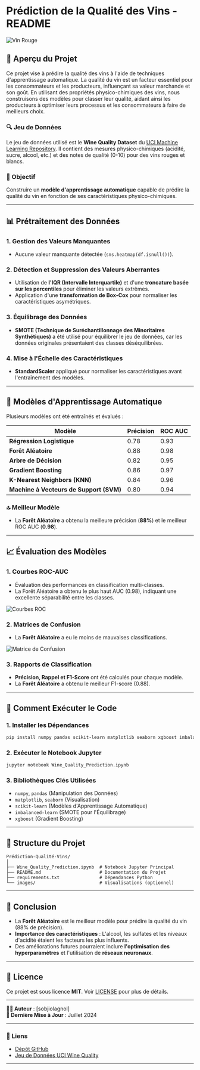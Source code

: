 # **Prédiction de la Qualité des Vins - README**

![Vin Rouge]([https://img.freepik.com/free-photo/red-wine-glass_1409-6220.jpg](https://elixirs-dexception.com/wp-content/uploads/2024/03/cepage-rouge-vin-leger.webp))

## **📌 Aperçu du Projet**
Ce projet vise à prédire la qualité des vins à l'aide de techniques d'apprentissage automatique. La qualité du vin est un facteur essentiel pour les consommateurs et les producteurs, influençant sa valeur marchande et son goût. En utilisant des propriétés physico-chimiques des vins, nous construisons des modèles pour classer leur qualité, aidant ainsi les producteurs à optimiser leurs processus et les consommateurs à faire de meilleurs choix.

### **🔍 Jeu de Données**
Le jeu de données utilisé est le **Wine Quality Dataset** du [UCI Machine Learning Repository](https://archive.ics.uci.edu/ml/datasets/wine+quality). Il contient des mesures physico-chimiques (acidité, sucre, alcool, etc.) et des notes de qualité (0-10) pour des vins rouges et blancs.

### **🎯 Objectif**
Construire un **modèle d'apprentissage automatique** capable de prédire la qualité du vin en fonction de ses caractéristiques physico-chimiques.

---

## **📊 Prétraitement des Données**
### **1. Gestion des Valeurs Manquantes**
- Aucune valeur manquante détectée (`sns.heatmap(df.isnull())`).

### **2. Détection et Suppression des Valeurs Aberrantes**
- Utilisation de **l'IQR (Intervalle Interquartile)** et d'une **troncature basée sur les percentiles** pour éliminer les valeurs extrêmes.
- Application d'une **transformation de Box-Cox** pour normaliser les caractéristiques asymétriques.

### **3. Équilibrage des Données**
- **SMOTE (Technique de Suréchantillonnage des Minoritaires Synthétiques)** a été utilisé pour équilibrer le jeu de données, car les données originales présentaient des classes déséquilibrées.

### **4. Mise à l'Échelle des Caractéristiques**
- **StandardScaler** appliqué pour normaliser les caractéristiques avant l'entraînement des modèles.

---

## **🤖 Modèles d'Apprentissage Automatique**
Plusieurs modèles ont été entraînés et évalués :

| Modèle | Précision | ROC AUC |
|--------|----------|---------|
| **Régression Logistique** | 0.78 | 0.93 |
| **Forêt Aléatoire** | 0.88 | 0.98 |
| **Arbre de Décision** | 0.82 | 0.95 |
| **Gradient Boosting** | 0.86 | 0.97 |
| **K-Nearest Neighbors (KNN)** | 0.84 | 0.96 |
| **Machine à Vecteurs de Support (SVM)** | 0.80 | 0.94 |

### **🔝 Meilleur Modèle**
- La **Forêt Aléatoire** a obtenu la meilleure précision (**88%**) et le meilleur ROC AUC (**0.98**).

---

## **📈 Évaluation des Modèles**
### **1. Courbes ROC-AUC**
- Évaluation des performances en classification multi-classes.
- La Forêt Aléatoire a obtenu le plus haut AUC (0.98), indiquant une excellente séparabilité entre les classes.

![Courbes ROC](https://miro.medium.com/v2/resize:fit:1400/1*4PdJ2owkDYQw6Q5fE-5l3A.png)

### **2. Matrices de Confusion**
- La **Forêt Aléatoire** a eu le moins de mauvaises classifications.
  
![Matrice de Confusion](https://www.researchgate.net/publication/336402347/figure/fig5/AS:812472659349505@1570719985505/Confusion-matrix-for-Random-Forest-classifier.png)

### **3. Rapports de Classification**
- **Précision, Rappel et F1-Score** ont été calculés pour chaque modèle.
- La **Forêt Aléatoire** a obtenu le meilleur F1-score (0.88).

---

## **🚀 Comment Exécuter le Code**
### **1. Installer les Dépendances**
```bash
pip install numpy pandas scikit-learn matplotlib seaborn xgboost imbalanced-learn ucimlrepo
```

### **2. Exécuter le Notebook Jupyter**
```bash
jupyter notebook Wine_Quality_Prediction.ipynb
```

### **3. Bibliothèques Clés Utilisées**
- `numpy`, `pandas` (Manipulation des Données)
- `matplotlib`, `seaborn` (Visualisation)
- `scikit-learn` (Modèles d'Apprentissage Automatique)
- `imbalanced-learn` (SMOTE pour l'Équilibrage)
- `xgboost` (Gradient Boosting)

---

## **📂 Structure du Projet**
```
Prédiction-Qualité-Vins/
│
├── Wine_Quality_Prediction.ipynb  # Notebook Jupyter Principal
├── README.md                      # Documentation du Projet
├── requirements.txt               # Dépendances Python
└── images/                        # Visualisations (optionnel)
```

---

## **📝 Conclusion**
- La **Forêt Aléatoire** est le meilleur modèle pour prédire la qualité du vin (88% de précision).
- **Importance des caractéristiques** : L'alcool, les sulfates et les niveaux d'acidité étaient les facteurs les plus influents.
- Des améliorations futures pourraient inclure **l'optimisation des hyperparamètres** et l'utilisation de **réseaux neuronaux**.

---

## **📜 Licence**
Ce projet est sous licence **MIT**. Voir [LICENSE](LICENSE) pour plus de détails.

---

**👨‍💻 Auteur** : [sobjiolagnol]  
**📅 Dernière Mise à Jour** : Juillet 2024  

---
### **🔗 Liens**
- [Dépôt GitHub](https://github.com/lagnolsobjio/prediction-qualite-vins)
- [Jeu de Données UCI Wine Quality](https://archive.ics.uci.edu/ml/datasets/wine+quality)

---
